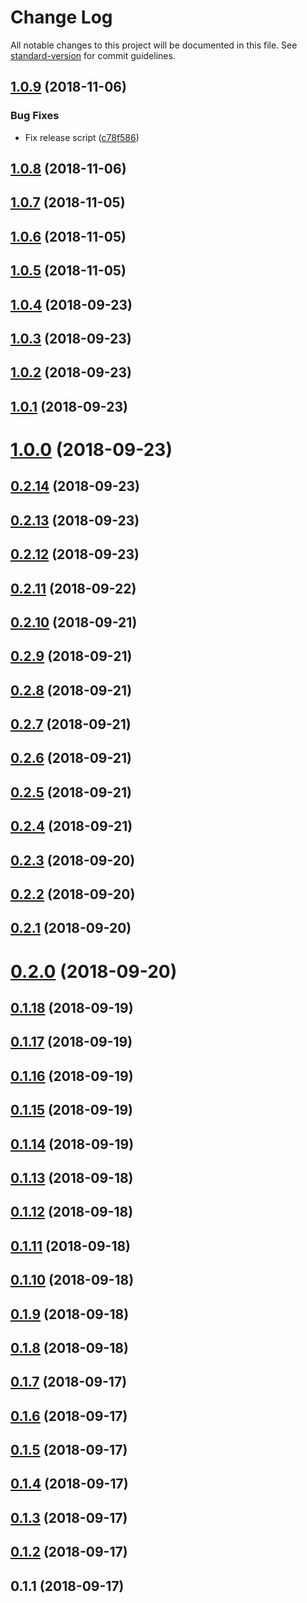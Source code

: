 # Change Log

All notable changes to this project will be documented in this file. See [standard-version](https://github.com/conventional-changelog/standard-version) for commit guidelines.

<a name="1.0.9"></a>
## [1.0.9](https://github.com/svenanders/uJwt/compare/v1.0.8...v1.0.9) (2018-11-06)


### Bug Fixes

* Fix release script ([c78f586](https://github.com/svenanders/uJwt/commit/c78f586))



<a name="1.0.8"></a>
## [1.0.8](https://github.com/svenanders/uJwt/compare/v1.0.7...v1.0.8) (2018-11-06)



<a name="1.0.7"></a>
## [1.0.7](https://github.com/svenanders/uJwt/compare/v1.0.6...v1.0.7) (2018-11-05)



<a name="1.0.6"></a>
## [1.0.6](https://github.com/svenanders/uJwt/compare/v1.0.5...v1.0.6) (2018-11-05)



<a name="1.0.5"></a>
## [1.0.5](https://github.com/svenanders/uJwt/compare/v1.0.4...v1.0.5) (2018-11-05)



<a name="1.0.4"></a>
## [1.0.4](https://github.com/svenanders/ujwt/compare/v1.0.3...v1.0.4) (2018-09-23)



<a name="1.0.3"></a>
## [1.0.3](https://github.com/svenanders/ujwt/compare/v1.0.2...v1.0.3) (2018-09-23)



<a name="1.0.2"></a>
## [1.0.2](https://github.com/svenanders/ujwt/compare/v1.0.1...v1.0.2) (2018-09-23)



<a name="1.0.1"></a>
## [1.0.1](https://github.com/svenanders/ujwt/compare/v1.0.0...v1.0.1) (2018-09-23)



<a name="1.0.0"></a>
# [1.0.0](https://github.com/svenanders/ujwt/compare/v0.2.14...v1.0.0) (2018-09-23)



<a name="0.2.14"></a>
## [0.2.14](https://github.com/svenanders/ujwt/compare/v0.2.13...v0.2.14) (2018-09-23)



<a name="0.2.13"></a>
## [0.2.13](https://github.com/svenanders/ujwt/compare/v0.2.12...v0.2.13) (2018-09-23)



<a name="0.2.12"></a>
## [0.2.12](https://github.com/svenanders/ujwt/compare/v0.2.11...v0.2.12) (2018-09-23)



<a name="0.2.11"></a>
## [0.2.11](https://github.com/svenanders/ujwt/compare/v0.2.10...v0.2.11) (2018-09-22)



<a name="0.2.10"></a>
## [0.2.10](https://github.com/svenanders/openresty-jwt/compare/v0.2.9...v0.2.10) (2018-09-21)



<a name="0.2.9"></a>
## [0.2.9](https://github.com/svenanders/openresty-jwt/compare/v0.2.8...v0.2.9) (2018-09-21)



<a name="0.2.8"></a>
## [0.2.8](https://github.com/svenanders/openresty-jwt/compare/v0.2.7...v0.2.8) (2018-09-21)



<a name="0.2.7"></a>
## [0.2.7](https://github.com/svenanders/openresty-jwt/compare/v0.2.6...v0.2.7) (2018-09-21)



<a name="0.2.6"></a>
## [0.2.6](https://github.com/svenanders/openresty-jwt/compare/v0.2.5...v0.2.6) (2018-09-21)



<a name="0.2.5"></a>
## [0.2.5](https://github.com/svenanders/openresty-jwt/compare/v0.2.4...v0.2.5) (2018-09-21)



<a name="0.2.4"></a>
## [0.2.4](https://github.com/svenanders/openresty-jwt/compare/v0.2.3...v0.2.4) (2018-09-21)



<a name="0.2.3"></a>
## [0.2.3](https://github.com/svenanders/openresty-jwt/compare/v0.2.2...v0.2.3) (2018-09-20)



<a name="0.2.2"></a>
## [0.2.2](https://github.com/svenanders/openresty-jwt/compare/v0.2.1...v0.2.2) (2018-09-20)



<a name="0.2.1"></a>
## [0.2.1](https://github.com/svenanders/openresty-jwt/compare/v0.2.0...v0.2.1) (2018-09-20)



<a name="0.2.0"></a>
# [0.2.0](https://github.com/svenanders/openresty-jwt/compare/v0.1.18...v0.2.0) (2018-09-20)



<a name="0.1.18"></a>
## [0.1.18](https://github.com/svenanders/openresty-jwt/compare/v0.1.17...v0.1.18) (2018-09-19)



<a name="0.1.17"></a>
## [0.1.17](https://github.com/svenanders/jwt/compare/v0.1.16...v0.1.17) (2018-09-19)



<a name="0.1.16"></a>
## [0.1.16](https://github.com/svenanders/jwt/compare/v0.1.15...v0.1.16) (2018-09-19)



<a name="0.1.15"></a>
## [0.1.15](https://github.com/svenanders/jwt/compare/v0.1.14...v0.1.15) (2018-09-19)



<a name="0.1.14"></a>
## [0.1.14](https://github.com/svenanders/jwt/compare/v0.1.13...v0.1.14) (2018-09-19)



<a name="0.1.13"></a>
## [0.1.13](https://github.com/svenanders/jwt/compare/v0.1.12...v0.1.13) (2018-09-18)



<a name="0.1.12"></a>
## [0.1.12](https://github.com/svenanders/jwt/compare/v0.1.11...v0.1.12) (2018-09-18)



<a name="0.1.11"></a>
## [0.1.11](https://github.com/svenanders/jwt/compare/v0.1.10...v0.1.11) (2018-09-18)



<a name="0.1.10"></a>
## [0.1.10](https://github.com/svenanders/jwt/compare/v0.1.9...v0.1.10) (2018-09-18)



<a name="0.1.9"></a>
## [0.1.9](https://github.com/svenanders/jwt/compare/v0.1.8...v0.1.9) (2018-09-18)



<a name="0.1.8"></a>
## [0.1.8](https://github.com/svenanders/capability-url/compare/v0.1.7...v0.1.8) (2018-09-18)



<a name="0.1.7"></a>
## [0.1.7](https://github.com/svenanders/capability-url/compare/v0.1.6...v0.1.7) (2018-09-17)



<a name="0.1.6"></a>
## [0.1.6](https://github.com/svenanders/capability-url/compare/v0.1.5...v0.1.6) (2018-09-17)



<a name="0.1.5"></a>
## [0.1.5](https://github.com/svenanders/capability-url/compare/v0.1.4...v0.1.5) (2018-09-17)



<a name="0.1.4"></a>
## [0.1.4](https://github.com/svenanders/capability-url/compare/v0.1.3...v0.1.4) (2018-09-17)



<a name="0.1.3"></a>
## [0.1.3](https://github.com/svenanders/capability-url/compare/v0.1.2...v0.1.3) (2018-09-17)



<a name="0.1.2"></a>
## [0.1.2](https://github.com/svenanders/capability-url/compare/v0.1.1...v0.1.2) (2018-09-17)



<a name="0.1.1"></a>
## 0.1.1 (2018-09-17)
